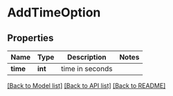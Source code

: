 # AddTimeOption

## Properties
Name | Type | Description | Notes
------------ | ------------- | ------------- | -------------
**time** | **int** | time in seconds | 

[[Back to Model list]](../README.md#documentation-for-models) [[Back to API list]](../README.md#documentation-for-api-endpoints) [[Back to README]](../README.md)


